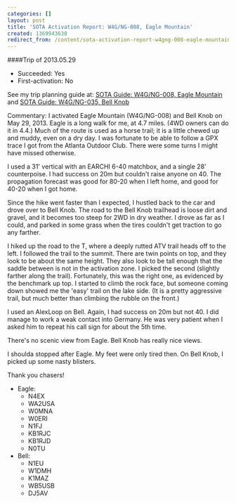 ```yaml
---
categories: []
layout: post
title: 'SOTA Activation Report: W4G/NG-008, Eagle Mountain'
created: 1369943630
redirect_from: /content/sota-activation-report-w4gng-008-eagle-mountain
---
```

####Trip of 2013.05.29
* Succeeded: Yes
* First-activation: No

See my trip planning guide at: [SOTA Guide: W4G/NG-008, Eagle Mountain](http://k4kpk.com/content/sota-guide-w4gng-008-eagle-mountain) and [SOTA Guide: W4G/NG-035, Bell Knob](http://k4kpk.com/content/sota-guide-w4gng-035-bell-knob)


Commentary:
I activated Eagle Mountain (W4G/NG-008) and Bell Knob on May 29, 2013.  Eagle is a long walk for me, at 4.7 miles.  (4WD owners can do it in 4.4.)  Much of the route is used as a horse trail; it is a little chewed up and muddy, even on a dry day.  I was fortunate to be able to follow a GPX trace I got from the Atlanta Outdoor Club.  There were some turns I might have missed otherwise.

I used a 31' vertical with an EARCHI 6-40 matchbox, and a single 28' counterpoise. I had success on 20m but couldn't raise anyone on 40.  The propagation forecast was good for 80-20 when I left home, and good for 40-20 when I got home.

Since the hike went faster than I expected, I hustled back to the car and drove over to Bell Knob.  The road to the Bell Knob trailhead is loose dirt and gravel, and it becomes too steep for 2WD in dry weather.  I drove as far as I could, and parked in some grass when the tires couldn't get traction to go any farther.

I hiked up the road to the T, where a deeply rutted ATV trail heads off to the left.  I followed the trail to the summit.  There are twin points on top, and they look to be about the same height.  They also look to be tall enough that the saddle between is not in the activation zone.  I picked the second (slightly farther along the trail).  Fortunately, this was the right one, as evidenced by the benchmark up top.  I started to climb the rock face, but someone coming down showed me the 'easy' trail on the lake side.  (It is a pretty aggressive trail, but much better than climbing the rubble on the front.)

I used an AlexLoop on Bell.  Again, I had success on 20m but not 40.  I did manage to work a weak contact into Germany.  He was very patient when I asked him to repeat his call sign for about the 5th time.

There's no scenic view from Eagle.  Bell Knob has really nice views.

I shoulda stopped after Eagle.  My feet were only tired then.  On Bell Knob, I picked up some nasty blisters.

Thank you chasers!

* Eagle:
    * N4EX
    * WA2USA
    * W0MNA
    * W0ERI
    * N1FJ
    * KB1RJC
    * KB1RJD
    * N0TU
* Bell:
    * N1EU
    * W1DMH
    * K1MAZ
    * WB5USB
    * DJ5AV
